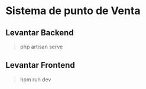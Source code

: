 # Sistema de punto de Venta

## Levantar Backend

>php artisan serve

## Levantar Frontend

>npm run dev
